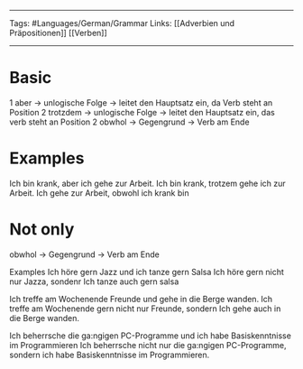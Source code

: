 ___
Tags: #Languages/German/Grammar 
Links: [[Adverbien und Präpositionen]] [[Verben]]
___
# Basic
1 aber -> unlogische Folge -> leitet den Hauptsatz ein, da Verb steht an Position 2
trotzdem -> unlogische Folge -> leitet den Hauptsatz ein, das verb steht an Position 2
obwhol -> Gegengrund -> Verb am Ende

# Examples
Ich bin krank, aber ich gehe zur Arbeit.
Ich bin krank, trotzem gehe ich zur Arbeit.
Ich gehe zur Arbeit, obwohl ich krank bin


# Not only
obwhol -> Gegengrund -> Verb am Ende

Examples
Ich höre gern Jazz und ich tanze gern Salsa
Ich höre gern nicht nur Jazza, sondenr Ich tanze auch gern salsa

Ich treffe am Wochenende Freunde und gehe in die Berge wanden.
Ich treffe am Wochenende gern nicht nur Freunde,  sondern Ich gehe auch in die Berge wanden.

Ich beherrsche die ga:ngigen PC-Programme und ich habe Basiskenntnisse im Programmieren
Ich beherrsche nicht nur die ga:ngigen PC-Programme, sondern ich habe Basiskenntnisse im Programmieren.
